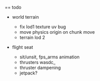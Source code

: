 == todo

- world terrain
  - fix lod1 texture uv bug
  - move physics origin on chunk move
  - terrain lod 2

- flight seat
  - sit/unsit, fps_arms animation
  - thrusters wasdc_
  - thruster dampening
  - jetpack?
